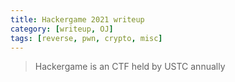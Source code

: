 ```yaml
---
title: Hackergame 2021 writeup
category: [writeup, OJ]
tags: [reverse, pwn, crypto, misc]
---
```


> Hackergame is an CTF held by USTC annually
